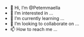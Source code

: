 - 👋 Hi, I’m @Petemmaella
- 👀 I’m interested in ...
- 🌱 I’m currently learning ...
- 💞️ I’m looking to collaborate on ...
- 📫 How to reach me ...

<!---
Petemmaella/Petemmaella is a ✨ special ✨ repository because its `README.md` (this file) appears on your GitHub profile.
You can click the Preview link to take a look at your changes.
--->
